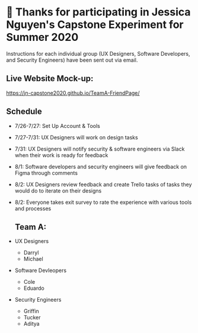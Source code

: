 # 👋 Thanks for participating in Jessica Nguyen's Capstone Experiment for Summer 2020 #

Instructions for each individual group (UX Designers, Software Developers, and Security Engineers) have been sent out via email.

## Live Website Mock-up:
https://jn-capstone2020.github.io/TeamA-FriendPage/

## Schedule
- 7/26-7/27: Set Up Account & Tools
- 7/27-7/31: UX Designers will work on design tasks
- 7/31: UX Designers will notify security & software engineers via Slack when their work is ready for feedback
- 8/1: Software developers and security engineers will give feedback on Figma through comments
- 8/2: UX Designers review feedback and create Trello tasks of tasks they would do to iterate on their designs
- 8/2: Everyone takes exit survey to rate the experience with various tools and processes

  ## Team A:
- UX Designers
  - Darryl
  - Michael
- Software Devleopers
  - Cole
  - Eduardo
- Security Engineers
  - Griffin
  - Tucker
  - Aditya

